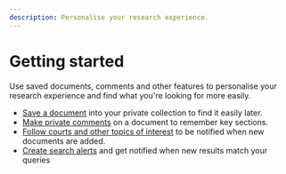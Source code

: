 ```yaml
---
description: Personalise your research experience.
---
```


# Getting started

Use saved documents, comments and other features to personalise your research experience and find what you're looking for more easily.

* [Save a document](saving-a-document.md) into your private collection to find it easily later.
* [Make private comments](add-and-manage-comments-in-a-document.md) on a document to remember key sections.
* [Follow courts and other topics of interest](../follow-topics-of-interest.md) to be notified when new documents are added.
* [Create search alerts](../finding-information/creating-search-alerts.md) and get notified when new results match your queries

